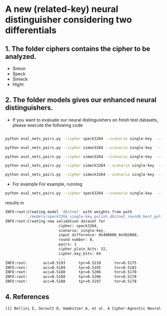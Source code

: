 # A new (related-key) neural distinguisher considering two differentials
## 1. The folder **ciphers** contains the cipher to be analyzed.

- Simon
- Speck
- Simeck
- Hight



## 2. The folder **models** gives our enhanced neural distinguishers.

-   If you want to evaluate our neural distinguishers on fresh test datasets, please execute the following code
```bash

python eval_nets_pairs.py --cipher speck3264 --scenario single-key  --input_difference 0x400000_0x502000 --round_number 8 --model_path ./models/speck3264_single-key_polish_dbitnet_round8_best_polish2.h5  --pairs 1

python eval_nets_pairs.py --cipher simon3264 --scenario single-key  --input_difference 0x400_0x100 --round_number 11 --model_path ./models/simon3264_single-key_polish_dbitnet_round11_best_polish2.h5  --pairs 1

python eval_nets_pairs.py --cipher simon3264 --scenario single-key  --input_difference 0x40_0x100 --round_number 12 --model_path ./models/simon3264_single-key_polish_dbitnet_round12_best_polish2.h5  --pairs 1

python eval_nets_pairs.py --cipher simeck3264 --scenario single-key  --input_difference 0x4000_0x8000 --round_number 11 --model_path ./models/simeck3264_single-key_polish_dbitnet_round11_best_polish2.h5  --pairs 1

python eval_nets_pairs.py --cipher simeck3264 --scenario single-key  --input_difference 0x4000_0x2000 --round_number 12 --model_path ./models/simeck3264_single-key_polish_dbitnet_round12_best_polish2.h5  --pairs 1

```

- For example For example, running 
```bash
python eval_nets_pairs.py --cipher speck3264 --scenario single-key  --input_difference 0x400000_0x502000 --round_number 8 --model_path ./models/speck3264_single-key_polish_dbitnet_round8_best_polish2.h5  --pairs 1
```
results in
```bash
INFO:root:Creating model 'dbitnet' with weights from path 
         './models/speck3264_single-key_polish_dbitnet_round8_best_polish2.h5'...
INFO:root:Creating new validation dataset for 
                        cipher: speck3264,
                        scenario: single-key,
                        input difference: 0x400000_0x502000,
                        round number: 8,
                        pairs: 1
                        cipher.plain_bits: 32,
                        cipher.key_bits: 64
                        ...
INFO:root:       acc=0.5193      tpr=0.5210      tnr=0.5175
INFO:root:       acc=0.5189      tpr=0.5195      tnr=0.5183
INFO:root:       acc=0.5188      tpr=0.5206      tnr=0.5170
INFO:root:       acc=0.5188      tpr=0.5206      tnr=0.5170
INFO:root:       acc=0.5188      tpr=0.5197      tnr=0.5178

```
## 4. References
```bash
[1] Bellini E, Gerault D, Hambitzer A, et al. A Cipher-Agnostic Neural Training Pipeline with Automated Finding of Good Input Differences[J]. Cryptology ePrint Archive, 2022. https://github.com/Crypto-TII/AutoND

```
